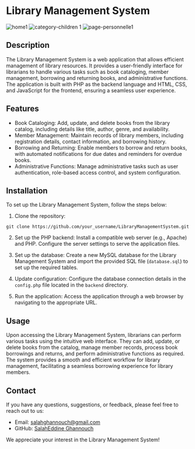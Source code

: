 # Library Management System

![home1](https://github.com/SalahEddine-Ghannouch/Gestion_Bibliotheque/assets/79339578/8a6881cd-3eb9-452c-bacf-85e2a2b13bd2)
![category-children 1](https://github.com/SalahEddine-Ghannouch/Gestion_Bibliotheque/assets/79339578/44a8d220-6ebe-4ec7-9586-704fd9ab927a)
![page-personnelle1](https://github.com/SalahEddine-Ghannouch/Gestion_Bibliotheque/assets/79339578/267a6434-9c62-4bab-96fa-43ff5db77a4c)


## Description

The Library Management System is a web application that allows efficient management of library resources. It provides a user-friendly interface for librarians to handle various tasks such as book cataloging, member management, borrowing and returning books, and administrative functions. The application is built with PHP as the backend language and HTML, CSS, and JavaScript for the frontend, ensuring a seamless user experience.

## Features

- Book Cataloging: Add, update, and delete books from the library catalog, including details like title, author, genre, and availability.
- Member Management: Maintain records of library members, including registration details, contact information, and borrowing history.
- Borrowing and Returning: Enable members to borrow and return books, with automated notifications for due dates and reminders for overdue books.
- Administrative Functions: Manage administrative tasks such as user authentication, role-based access control, and system configuration.

## Installation

To set up the Library Management System, follow the steps below:

1. Clone the repository:

```shell
git clone https://github.com/your_username/LibraryManagementSystem.git
```

2. Set up the PHP backend: Install a compatible web server (e.g., Apache) and PHP. Configure the server settings to serve the application files.

3. Set up the database: Create a new MySQL database for the Library Management System and import the provided SQL file (`database.sql`) to set up the required tables.

4. Update configuration: Configure the database connection details in the `config.php` file located in the `backend` directory.

5. Run the application: Access the application through a web browser by navigating to the appropriate URL.

## Usage

Upon accessing the Library Management System, librarians can perform various tasks using the intuitive web interface. They can add, update, or delete books from the catalog, manage member records, process book borrowings and returns, and perform administrative functions as required. The system provides a smooth and efficient workflow for library management, facilitating a seamless borrowing experience for library members.


## Contact

If you have any questions, suggestions, or feedback, please feel free to reach out to us:

- Email: [salahghannouch@gmail.com](mailto:salahghannouch@gmail.com)
- GitHub: [SalahEddine Ghannouch](https://github.com/SalahEddine-Ghannouch)

We appreciate your interest in the Library Management System!
